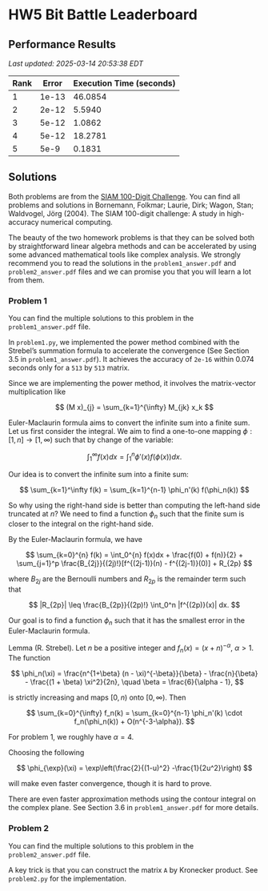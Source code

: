 # HW5 Bit Battle Leaderboard

## Performance Results

*Last updated: 2025-03-14 20:53:38 EDT*

| Rank | Error | Execution Time (seconds) |
|------|-------|-------------------------|
| 1 | 1e-13 | 46.0854 |
| 2 | 2e-12 | 5.5940 |
| 3 | 5e-12 | 1.0862 |
| 4 | 5e-12 | 18.2781 |
| 5 | 5e-9 | 0.1831 |

## Solutions

Both problems are from the [SIAM 100-Digit Challenge](https://epubs.siam.org/doi/10.1137/1.9780898717969). You can find all problems and solutions in Bornemann, Folkmar; Laurie, Dirk; Wagon, Stan; Waldvogel, Jörg (2004). The SIAM 100-digit challenge: A study in high-accuracy numerical computing.

The beauty of the two homework problems is that they can be solved both by straightforward linear algebra methods and can be accelerated by using some advanced mathematical tools like complex analysis. We strongly recommend you to read the solutions in the `problem1_answer.pdf` and `problem2_answer.pdf` files and we can promise you that you will learn a lot from them.

### Problem 1

You can find the multiple solutions to this problem in the `problem1_answer.pdf` file.

In `problem1.py`, we implemented the power method combined with the Strebel’s summation formula to accelerate the convergence (See Section 3.5 in `problem1_answer.pdf`). It achieves the accuracy of `2e-16` within 0.074 seconds only for a  `513` by `513` matrix.

Since we are implementing the power method, it involves the matrix-vector multiplication like

$$
(M x)_{j}  = \sum_{k=1}^{\infty} M_{jk} x_k
$$

Euler-Maclaurin formula aims to convert the infinite sum into a finite sum. Let us first consider the integral. We aim to find a one-to-one mapping $\phi: [1,n] \to [1,\infty)$ such that by change of the variable:

$$
\int_1^\infty f(x) dx =  \int_1^n \phi'(x) f(\phi(x)) dx.
$$

Our idea is to convert the infinite sum into a finite sum:

$$
\sum_{k=1}^\infty f(k) = \sum_{k=1}^{n-1} \phi_n'(k) f(\phi_n(k))
$$

So why using the right-hand side is better than computing the left-hand side truncated at $n$? We need to find a function $\phi_n$ such that the finite sum is closer to the integral on the right-hand side.

By the Euler-Maclaurin formula, we have

$$
\sum_{k=0}^{n} f(k) = \int_0^{n} f(x)dx + \frac{f(0) + f(n)}{2} + \sum_{j=1}^p \frac{B_{2j}}{(2j)!}[f^{(2j-1)}(n) - f^{(2j-1)}(0)] + R_{2p}
$$

where $B_{2j}$ are the Bernoulli numbers and $R_{2p}$ is the remainder term such that

$$
|R_{2p}| \leq \frac{B_{2p}}{(2p)!} \int_0^n |f^{(2p)}(x)| dx.
$$

Our goal is to find a function $\phi_n$ such that it has the smallest error in the Euler-Maclaurin formula. 

Lemma (R. Strebel). Let $n$ be a positive integer and $f_n(x) = (x + n)^{-\alpha}$, $\alpha > 1$. The function

$$
\phi_n(\xi) = \frac{n^{1+\beta} (n - \xi)^{-\beta}}{\beta} - \frac{n}{\beta} - \frac{(1 + \beta) \xi^2}{2n}, \quad \beta = \frac{6}{\alpha - 1},
$$

is strictly increasing and maps $[0,n)$ onto $[0,\infty)$. Then

$$
\sum_{k=0}^{\infty} f_n(k) = \sum_{k=0}^{n-1} \phi_n'(k) \cdot f_n(\phi_n(k)) + O(n^{-3-\alpha}).
$$

For problem 1, we roughly have $\alpha = 4$.


Choosing the following 

$$
\phi_{\exp}(\xi) = \exp\left(\frac{2}{(1-u)^2} -\frac{1}{2u^2}\right)
$$

will make even faster convergence, though it is hard to prove.

There are even faster approximation methods using the contour integral on the complex plane. See Section 3.6 in `problem1_answer.pdf` for more details.











### Problem 2

You can find the multiple solutions to this problem in the `problem2_answer.pdf` file.

A key trick is that you can construct the matrix `A` by Kronecker product. See `problem2.py` for the implementation.



